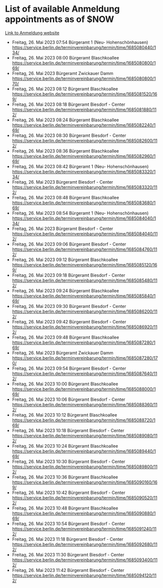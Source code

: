 # List of available Anmeldung appointments as of $NOW
[Link to Anmeldung website](https://service.berlin.de/terminvereinbarung/termin/tag.php?termin=1&anliegen[]=120686&dienstleisterlist=122210,122217,327316,122219,327312,122227,327314,122231,327346,122243,327348,122254,122252,329742,122260,329745,122262,329748,122271,327278,122273,327274,122277,327276,330436,122280,327294,122282,327290,122284,327292,122291,327270,122285,327266,122286,327264,122296,327268,150230,329760,122297,327286,122294,327284,122312,329763,122314,329775,122304,327330,122311,327334,122309,327332,317869,122281,327352,122279,329772,122283,122276,327324,122274,327326,122267,329766,122246,327318,122251,327320,122257,327322,122208,327298,122226,327300&herkunft=http%3A%2F%2Fservice.berlin.de%2Fdienstleistung%2F120686%2F)
- Freitag, 26. Mai 2023 07:54 Bürgeramt 1 (Neu- Hohenschönhausen) https://service.berlin.de/terminvereinbarung/termin/time/1685080440/134/
- Freitag, 26. Mai 2023 08:00 Bürgeramt Blaschkoallee https://service.berlin.de/terminvereinbarung/termin/time/1685080800/169/
- Freitag, 26. Mai 2023  Bürgeramt Zwickauer Damm https://service.berlin.de/terminvereinbarung/termin/time/1685080800/170/
- Freitag, 26. Mai 2023 08:12 Bürgeramt Blaschkoallee https://service.berlin.de/terminvereinbarung/termin/time/1685081520/169/
- Freitag, 26. Mai 2023 08:18 Bürgeramt Biesdorf - Center https://service.berlin.de/terminvereinbarung/termin/time/1685081880/112/
- Freitag, 26. Mai 2023 08:24 Bürgeramt Blaschkoallee https://service.berlin.de/terminvereinbarung/termin/time/1685082240/169/
- Freitag, 26. Mai 2023 08:30 Bürgeramt Biesdorf - Center https://service.berlin.de/terminvereinbarung/termin/time/1685082600/112/
- Freitag, 26. Mai 2023 08:36 Bürgeramt Blaschkoallee https://service.berlin.de/terminvereinbarung/termin/time/1685082960/169/
- Freitag, 26. Mai 2023 08:42 Bürgeramt 1 (Neu- Hohenschönhausen) https://service.berlin.de/terminvereinbarung/termin/time/1685083320/134/
- Freitag, 26. Mai 2023  Bürgeramt Biesdorf - Center https://service.berlin.de/terminvereinbarung/termin/time/1685083320/112/
- Freitag, 26. Mai 2023 08:48 Bürgeramt Blaschkoallee https://service.berlin.de/terminvereinbarung/termin/time/1685083680/169/
- Freitag, 26. Mai 2023 08:54 Bürgeramt 1 (Neu- Hohenschönhausen) https://service.berlin.de/terminvereinbarung/termin/time/1685084040/134/
- Freitag, 26. Mai 2023  Bürgeramt Biesdorf - Center https://service.berlin.de/terminvereinbarung/termin/time/1685084040/112/
- Freitag, 26. Mai 2023 09:06 Bürgeramt Biesdorf - Center https://service.berlin.de/terminvereinbarung/termin/time/1685084760/112/
- Freitag, 26. Mai 2023 09:12 Bürgeramt Blaschkoallee https://service.berlin.de/terminvereinbarung/termin/time/1685085120/169/
- Freitag, 26. Mai 2023 09:18 Bürgeramt Biesdorf - Center https://service.berlin.de/terminvereinbarung/termin/time/1685085480/112/
- Freitag, 26. Mai 2023 09:24 Bürgeramt Blaschkoallee https://service.berlin.de/terminvereinbarung/termin/time/1685085840/169/
- Freitag, 26. Mai 2023 09:30 Bürgeramt Biesdorf - Center https://service.berlin.de/terminvereinbarung/termin/time/1685086200/112/
- Freitag, 26. Mai 2023 09:42 Bürgeramt Biesdorf - Center https://service.berlin.de/terminvereinbarung/termin/time/1685086920/112/
- Freitag, 26. Mai 2023 09:48 Bürgeramt Blaschkoallee https://service.berlin.de/terminvereinbarung/termin/time/1685087280/169/
- Freitag, 26. Mai 2023  Bürgeramt Zwickauer Damm https://service.berlin.de/terminvereinbarung/termin/time/1685087280/170/
- Freitag, 26. Mai 2023 09:54 Bürgeramt Biesdorf - Center https://service.berlin.de/terminvereinbarung/termin/time/1685087640/112/
- Freitag, 26. Mai 2023 10:00 Bürgeramt Blaschkoallee https://service.berlin.de/terminvereinbarung/termin/time/1685088000/169/
- Freitag, 26. Mai 2023 10:06 Bürgeramt Biesdorf - Center https://service.berlin.de/terminvereinbarung/termin/time/1685088360/112/
- Freitag, 26. Mai 2023 10:12 Bürgeramt Blaschkoallee https://service.berlin.de/terminvereinbarung/termin/time/1685088720/169/
- Freitag, 26. Mai 2023 10:18 Bürgeramt Biesdorf - Center https://service.berlin.de/terminvereinbarung/termin/time/1685089080/112/
- Freitag, 26. Mai 2023 10:24 Bürgeramt Blaschkoallee https://service.berlin.de/terminvereinbarung/termin/time/1685089440/169/
- Freitag, 26. Mai 2023 10:30 Bürgeramt Biesdorf - Center https://service.berlin.de/terminvereinbarung/termin/time/1685089800/112/
- Freitag, 26. Mai 2023 10:36 Bürgeramt Blaschkoallee https://service.berlin.de/terminvereinbarung/termin/time/1685090160/169/
- Freitag, 26. Mai 2023 10:42 Bürgeramt Biesdorf - Center https://service.berlin.de/terminvereinbarung/termin/time/1685090520/112/
- Freitag, 26. Mai 2023 10:48 Bürgeramt Blaschkoallee https://service.berlin.de/terminvereinbarung/termin/time/1685090880/169/
- Freitag, 26. Mai 2023 10:54 Bürgeramt Biesdorf - Center https://service.berlin.de/terminvereinbarung/termin/time/1685091240/112/
- Freitag, 26. Mai 2023 11:18 Bürgeramt Biesdorf - Center https://service.berlin.de/terminvereinbarung/termin/time/1685092680/112/
- Freitag, 26. Mai 2023 11:30 Bürgeramt Biesdorf - Center https://service.berlin.de/terminvereinbarung/termin/time/1685093400/112/
- Freitag, 26. Mai 2023 11:42 Bürgeramt Biesdorf - Center https://service.berlin.de/terminvereinbarung/termin/time/1685094120/112/
